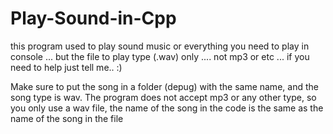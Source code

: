 # Play-Sound-in-Cpp
this program used to play sound music or everything you need to play in console ... but the file to play type (.wav) only .... not mp3 or etc  ... if you need to help just tell me.. :)



Make sure to put the song in a folder (depug) with the same name, and the song type is wav. The program does not accept mp3 or any other type, so you only use a wav file, the name of the song in the code is the same as the name of the song in the file

